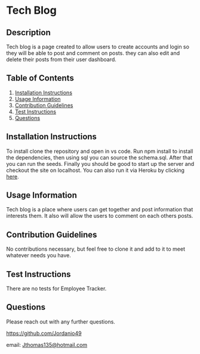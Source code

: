 
  # Tech Blog
  
  ## Description
 Tech blog is a page created to allow users to create accounts and login so they will be able to post and comment on posts. they can also edit and delete their posts from their user dashboard.  
  
  ## Table of Contents
  1. [Installation Instructions](#installation-instructions)
  2. [Usage Information](#usage-information)
  3. [Contribution Guidelines](#contribution-guidelines)
  4. [Test Instructions](#test-instructions)
  5. [Questions](#questions)
  
  ## Installation Instructions
  To install clone the repository and open in vs code. Run npm install to install the dependencies, then using sql you can source the schema.sql. After that you can run the seeds. Finally you should be good to start up the server and checkout the site on localhost. You can also run it via Heroku by clicking [here](https://jordan-thomas-tech-blog.herokuapp.com/).

  ## Usage Information
  Tech blog is a place where users can get together and post information that interests them. It also will allow the users to comment on each others posts. 

  ## Contribution Guidelines
  No contributions necessary, but feel free to clone it and add to it to meet whatever needs you have.

  ## Test Instructions
  There are no tests for Employee Tracker.

  ## Questions
  Please reach out with any further questions.

  https://github.com/Jordanio49

  email: Jthomas135@hotmail.com
  